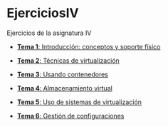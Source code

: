 EjerciciosIV
============

Ejercicios de la asignatura IV

* [**Tema 1**: Introducción: conceptos y soporte físico](./Tema1)


* [**Tema 2**: Técnicas de virtualización](./Tema2)


* [**Tema 3**: Usando contenedores](./Tema3)


* [**Tema 4**: Almacenamiento virtual](./Tema4)


* [**Tema 5**: Uso de sistemas de virtualización](./Tema5)


* [**Tema 6**: Gestión de configuraciones](./Tema6)
